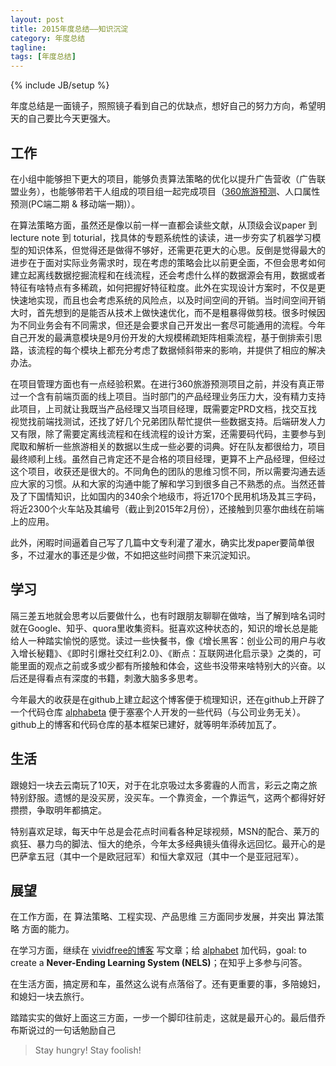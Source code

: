 ```yaml
---
layout: post
title: 2015年度总结——知识沉淀
category: 年度总结
tagline: 
tags: [年度总结]
---
```

{% include JB/setup %}

年度总结是一面镜子，照照镜子看到自己的优缺点，想好自己的努力方向，希望明天的自己要比今天更强大。

## 工作

在小组中能够担下更大的项目，能够负责算法策略的优化以提升广告营收（广告联盟业务），也能够带若干人组成的项目组一起完成项目（[360旅游预测](http://trends.businessdata.360.cn/)、人口属性预测(PC端二期 & 移动端一期)）。

在算法策略方面，虽然还是像以前一样一直都会读些文献，从顶级会议paper 到 lecture note 到 toturial，找具体的专题系统性的读读，进一步夯实了机器学习模型的知识体系，但觉得还是做得不够好，还需更花更大的心思。反倒是觉得最大的进步在于面对实际业务需求时，现在考虑的策略会比以前更全面，不但会思考如何建立起离线数据挖掘流程和在线流程，还会考虑什么样的数据源会有用，数据或者特征有啥特点有多稀疏，如何把握好特征粒度。此外在实现设计方案时，不仅是更快速地实现，而且也会考虑系统的风险点，以及时间空间的开销。当时间空间开销大时，首先想到的是能否从技术上做快速优化，而不是粗暴得做剪枝。很多时候因为不同业务会有不同需求，但还是会要求自己开发出一套尽可能通用的流程。今年自己开发的最满意模块是9月份开发的大规模稀疏矩阵相乘流程，基于倒排索引思路，该流程的每个模块上都充分考虑了数据倾斜带来的影响，并提供了相应的解决办法。

在项目管理方面也有一点经验积累。在进行360旅游预测项目之前，并没有真正带过一个含有前端页面的线上项目。当时部门的产品经理业务压力大，没有精力支持此项目，上司就让我既当产品经理又当项目经理，既需要定PRD文档，找交互找视觉找前端找测试，还找了好几个兄弟团队帮忙提供一些数据支持。后端研发人力又有限，除了需要定离线流程和在线流程的设计方案，还需要码代码，主要参与到爬取和解析一些旅游相关的数据以生成一些必要的词典。好在队友都很给力，项目最终顺利上线。虽然自己肯定还不是合格的项目经理，更算不上产品经理，但经过这个项目，收获还是很大的。不同角色的团队的思维习惯不同，所以需要沟通去适应大家的习惯。从和大家的沟通中能了解和学习到很多自己不熟悉的点。当然还普及了下国情知识，比如国内的340余个地级市，将近170个民用机场及其三字码，将近2300个火车站及其编号（截止到2015年2月份），还接触到贝塞尔曲线在前端上的应用。

此外，闲暇时间逼着自己写了几篇中文专利灌了灌水，确实比发paper要简单很多，不过灌水的事还是少做，不如把这些时间攒下来沉淀知识。

## 学习

隔三差五地就会思考以后要做什么，也有时跟朋友聊聊在做啥，当了解到啥名词时就在Google、知乎、quora里收集资料。挺喜欢这种状态的，知识的增长总是能给人一种踏实愉悦的感觉。读过一些快餐书，像《增长黑客：创业公司的用户与收入增长秘籍》、《即时引爆社交红利2.0》、《断点：互联网进化启示录》之类的，可能里面的观点之前或多或少都有所接触和体会，这些书没带来啥特别大的兴奋。以后还是得看点有深度的书籍，刺激大脑多多思考。

今年最大的收获是在github上建立起这个博客便于梳理知识，还在github上开辟了一个代码仓库 [alphabeta](https://github.com/vividfree/alphabet) 便于塞塞个人开发的一些代码（与公司业务无关）。github上的博客和代码仓库的基本框架已建好，就等明年添砖加瓦了。

## 生活

跟媳妇一块去云南玩了10天，对于在北京吸过太多雾霾的人而言，彩云之南之旅特别舒服。遗憾的是没买房，没买车。一个靠资金，一个靠运气，这两个都得好好攒攒，争取明年都搞定。

特别喜欢足球，每天中午总是会花点时间看各种足球视频，MSN的配合、莱万的疯狂、暴力鸟的脚法、恒大的绝杀，今年太多经典镜头值得永远回忆。最开心的是巴萨拿五冠（其中一个是欧冠冠军）和恒大拿双冠（其中一个是亚冠冠军）。

## 展望

在工作方面，在 算法策略、工程实现、产品思维 三方面同步发展，并突出 算法策略 方面的能力。

在学习方面，继续在 [vividfree的博客](http://vividfree.github.io/) 写文章；给 [alphabet](https://github.com/vividfree/alphabet) 加代码，goal: to create a **Never-Ending Learning System (NELS)**；在知乎上多参与问答。

在生活方面，搞定房和车，虽然这么说有点落俗了。还有更重要的事，多陪媳妇，和媳妇一块去旅行。

踏踏实实的做好上面这三方面，一步一个脚印往前走，这就是最开心的。最后借乔布斯说过的一句话勉励自己

> Stay hungry! Stay foolish!
